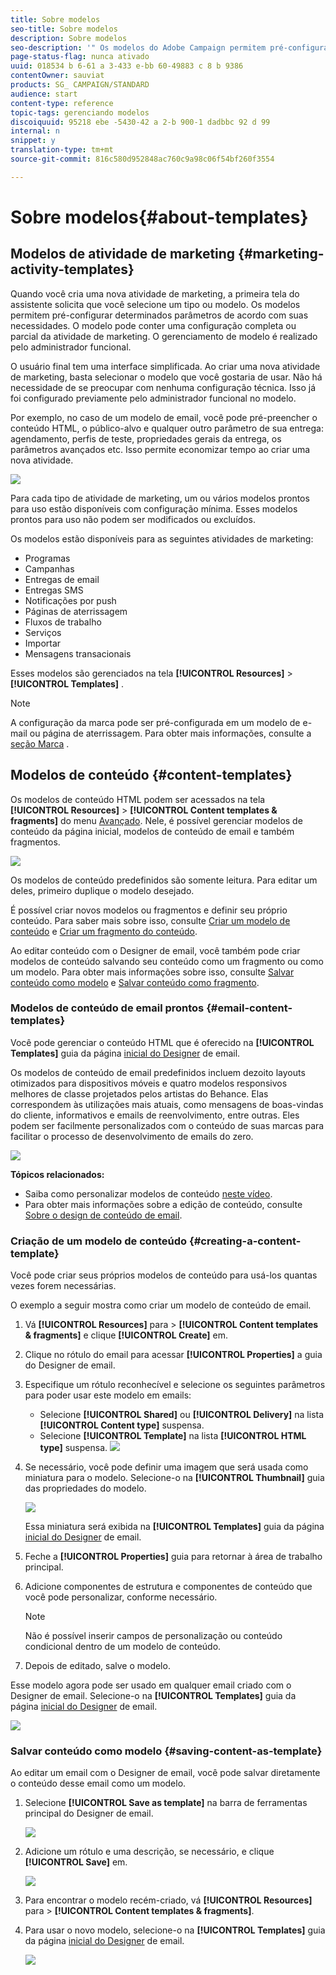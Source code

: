 ```yaml
---
title: Sobre modelos
seo-title: Sobre modelos
description: Sobre modelos
seo-description: '" Os modelos do Adobe Campaign permitem pré-configurar parâmetros, dependendo de suas necessidades: os modelos podem conter uma configuração completa ou parcial da atividade de marketing, a fim de simplificar o uso do Adobe Campaign para usuários finais não técnicos ".'
page-status-flag: nunca ativado
uuid: 018534 b 6-61 a 3-433 e-bb 60-49883 c 8 b 9386
contentOwner: sauviat
products: SG_ CAMPAIGN/STANDARD
audience: start
content-type: reference
topic-tags: gerenciando modelos
discoiquuid: 95218 ebe -5430-42 a 2-b 900-1 dadbbc 92 d 99
internal: n
snippet: y
translation-type: tm+mt
source-git-commit: 816c580d952848ac760c9a98c06f54bf260f3554

---
```



# Sobre modelos{#about-templates}

## Modelos de atividade de marketing {#marketing-activity-templates}

Quando você cria uma nova atividade de marketing, a primeira tela do assistente solicita que você selecione um tipo ou modelo. Os modelos permitem pré-configurar determinados parâmetros de acordo com suas necessidades. O modelo pode conter uma configuração completa ou parcial da atividade de marketing. O gerenciamento de modelo é realizado pelo administrador funcional.

O usuário final tem uma interface simplificada. Ao criar uma nova atividade de marketing, basta selecionar o modelo que você gostaria de usar. Não há necessidade de se preocupar com nenhuma configuração técnica. Isso já foi configurado previamente pelo administrador funcional no modelo.

Por exemplo, no caso de um modelo de email, você pode pré-preencher o conteúdo HTML, o público-alvo e qualquer outro parâmetro de sua entrega: agendamento, perfis de teste, propriedades gerais da entrega, os parâmetros avançados etc. Isso permite economizar tempo ao criar uma nova atividade.

![](assets/template_1.png)

Para cada tipo de atividade de marketing, um ou vários modelos prontos para uso estão disponíveis com configuração mínima. Esses modelos prontos para uso não podem ser modificados ou excluídos.

Os modelos estão disponíveis para as seguintes atividades de marketing:

* Programas
* Campanhas
* Entregas de email
* Entregas SMS
* Notificações por push
* Páginas de aterrissagem
* Fluxos de trabalho
* Serviços
* Importar
* Mensagens transacionais

Esses modelos são gerenciados na tela **[!UICONTROL Resources]** &gt; **[!UICONTROL Templates]** .

>[!NOTE]
>
>A configuração da marca pode ser pré-configurada em um modelo de e-mail ou página de aterrissagem. Para obter mais informações, consulte a [seção Marca](../../administration/using/branding.md) .

## Modelos de conteúdo {#content-templates}

Os modelos de conteúdo HTML podem ser acessados na tela **[!UICONTROL Resources]** &gt; **[!UICONTROL Content templates & fragments]** do menu [Avançado](../../start/using/interface-description.md#advanced-menu). Nele, é possível gerenciar modelos de conteúdo da página inicial, modelos de conteúdo de email e também fragmentos.

![](assets/content_templates_list.png)

Os modelos de conteúdo predefinidos são somente leitura. Para editar um deles, primeiro duplique o modelo desejado.

É possível criar novos modelos ou fragmentos e definir seu próprio conteúdo. Para saber mais sobre isso, consulte [Criar um modelo de conteúdo](../../start/using/about-templates.md#creating-a-content-template) e [Criar um fragmento do conteúdo](../../designing/using/defining-the-email-structure.md#creating-a-content-fragment).

Ao editar conteúdo com o Designer de email, você também pode criar modelos de conteúdo salvando seu conteúdo como um fragmento ou como um modelo. Para obter mais informações sobre isso, consulte [Salvar conteúdo como modelo](../../start/using/about-templates.md#saving-content-as-template) e [Salvar conteúdo como fragmento](../../designing/using/defining-the-email-structure.md#saving-content-as-a-fragment).

### Modelos de conteúdo de email prontos {#email-content-templates}

Você pode gerenciar o conteúdo HTML que é oferecido na **[!UICONTROL Templates]** guia da página [inicial do Designer](../../designing/using/about-email-content-design.md#about-the-email-designer) de email.

Os modelos de conteúdo de email predefinidos incluem dezoito layouts otimizados para dispositivos móveis e quatro modelos responsivos melhores de classe projetados pelos artistas do Behance. Elas correspondem às utilizações mais atuais, como mensagens de boas-vindas do cliente, informativos e emails de reenvolvimento, entre outras. Eles podem ser facilmente personalizados com o conteúdo de suas marcas para facilitar o processo de desenvolvimento de emails do zero.

![](assets/content_templates.png)

**Tópicos relacionados:**

* Saiba como personalizar modelos de conteúdo [neste vídeo](https://helpx.adobe.com/campaign/kt/acs/using/acs-email_content_templates-feature-video-use.html).
* Para obter mais informações sobre a edição de conteúdo, consulte [Sobre o design de conteúdo de email](../../designing/using/about-email-content-design.md).

### Criação de um modelo de conteúdo {#creating-a-content-template}

Você pode criar seus próprios modelos de conteúdo para usá-los quantas vezes forem necessárias.

O exemplo a seguir mostra como criar um modelo de conteúdo de email.

1. Vá **[!UICONTROL Resources]** para &gt; **[!UICONTROL Content templates & fragments]** e clique **[!UICONTROL Create]** em.
1. Clique no rótulo do email para acessar **[!UICONTROL Properties]** a guia do Designer de email.
1. Especifique um rótulo reconhecível e selecione os seguintes parâmetros para poder usar este modelo em emails:

   * Selecione **[!UICONTROL Shared]** ou **[!UICONTROL Delivery]** na lista **[!UICONTROL Content type]** suspensa.
   * Selecione **[!UICONTROL Template]** na lista **[!UICONTROL HTML type]** suspensa.
   ![](assets/email_designer_create-template.png)

1. Se necessário, você pode definir uma imagem que será usada como miniatura para o modelo. Selecione-o na **[!UICONTROL Thumbnail]** guia das propriedades do modelo.

   ![](assets/email_designer_create-template_thumbnail.png)

   Essa miniatura será exibida na **[!UICONTROL Templates]** guia da página [inicial do Designer](../../designing/using/about-email-content-design.md#about-the-email-designer) de email.

1. Feche a **[!UICONTROL Properties]** guia para retornar à área de trabalho principal.
1. Adicione componentes de estrutura e componentes de conteúdo que você pode personalizar, conforme necessário.
   >[!NOTE]
   >
   > Não é possível inserir campos de personalização ou conteúdo condicional dentro de um modelo de conteúdo.
1. Depois de editado, salve o modelo.

Esse modelo agora pode ser usado em qualquer email criado com o Designer de email. Selecione-o na **[!UICONTROL Templates]** guia da página [inicial do Designer](../../designing/using/about-email-content-design.md#about-the-email-designer) de email.

![](assets/content_template_new.png)

### Salvar conteúdo como modelo {#saving-content-as-template}

Ao editar um email com o Designer de email, você pode salvar diretamente o conteúdo desse email como um modelo.

<!--[!CAUTION]
>
>You cannot save as template a structure containing personalization fields or dynamic content.-->

1. Selecione **[!UICONTROL Save as template]** na barra de ferramentas principal do Designer de email.

   ![](assets/email_designer_save-as-template.png)

1. Adicione um rótulo e uma descrição, se necessário, e clique **[!UICONTROL Save]** em.

   ![](assets/email_designer_save-as-template_creation.png)

1. Para encontrar o modelo recém-criado, vá **[!UICONTROL Resources]** para &gt; **[!UICONTROL Content templates & fragments]**.

1. Para usar o novo modelo, selecione-o na **[!UICONTROL Templates]** guia da página [inicial do Designer](../../designing/using/about-email-content-design.md#about-the-email-designer) de email.

   ![](assets/content_template_new.png)


